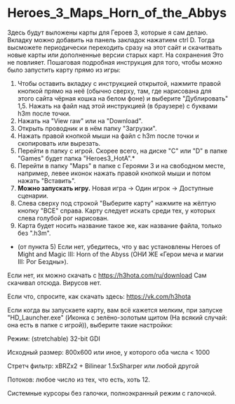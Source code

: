 # Heroes_3_Maps_Horn_of_the_Abbys
Здесь будут выложены карты для Героев 3, которые я сам делаю.
Вкладку можно добавить на панель закладок нажатием ctrl D. Тогда высможете периодически переходить сразу на этот сайт и скачитвать новые карты или дополненные версии старых карт. На сохранения Это не повлияет.
Пошаговая подробная инструкция для того, чтобы можно было запустить карту прямо из игры:
  1. Чтобы оставить вкладку с инструкцией открытой, нажмите правой кнопкой прямо на неё (обычно сверху, там, где нарисована для этого сайта чёрная кошка на белом фоне) и выберите "Дублировать"
  1,5. Нажать на файл над этой инструкцией (в браузере) с буквами h3m после точки.
  2. Нажать на "View raw" или на "Download".
  3. Открыть проводник и в нём папку "Загрузки".
  4. Нажать правой кнопкой мыши на файл с h3m после точки и скопировать или вырезать.
  5. Перейти в папку с игрой. Скорее всего, на диске "C" или "D" в папке "Games" будет папка "Heroes3_HotA".*
  6. Перейти в папку "Maps" в папке с Героями 3 и на свободном месте, например, левее иконок нажать правой кнопкой мыши и потом нажать "Вставить".
  7. **Можно запускать игру.** Новая игра -> Один игрок -> Доступные сценарии.
  8. Слева сверху под строкой "Выберите карту" нажмите на жёлтую кнопку "ВСЕ" справа. Карту следует искать среди тех, у которых слева голубой рог нарисован.
  9. Карта будет носить название такое же, как название файла, только без ".h3m".
  
* (от пункта 5) Если нет, убедитесь, что у вас установлены Heroes of Might and Magic III: Horn of the Abyss (ОНИ ЖЕ «Герои меча и магии III: Рог Бездны»). 

Если нет, их можно скачать с https://h3hota.com/ru/download Сам скачивал отсюда. Вирусов нет. 

Если что, спросите, как скачать здесь: https://vk.com/h3hota 

Если когда вы запускаете карту, вам всё кажется мелким, при запуске "HD_Launcher.exe" (Иконка с зелёно-золотым щитом (На всякий случай: она есть в папке с игрой)), выберите такие настройки: 

Режим: (stretchable) 32-bit GDI

Исходный размер: 800х600 или иное, у которого оба числа < 1000

Стретч фильтр: xBRZx2 + Bilinear 1.5xSharper или любой другой

Потоков: любое число из тех, что есть, хоть 12.

Системные курсоры без галочки, полноэкранный режим с галочкой.
